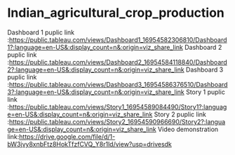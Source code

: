 # Indian_agricultural_crop_production
Dashboard 1 puplic link :https://public.tableau.com/views/Dashboard1_16954582306810/Dashboard1?:language=en-US&:display_count=n&:origin=viz_share_link
Dashboard 2 puplic link :https://public.tableau.com/views/Dashboard2_16954584118840/Dashboard2?:language=en-US&:display_count=n&:origin=viz_share_link
Dashboard 3 puplic link :https://public.tableau.com/views/Dashboard3_16954586376510/Dashboard3?:language=en-US&:display_count=n&:origin=viz_share_link
Story 1 puplic link :https://public.tableau.com/views/Story1_16954589084490/Story1?:language=en-US&:display_count=n&:origin=viz_share_link
Story 2 puplic link :https://public.tableau.com/views/Story2_16954590966690/Story2?:language=en-US&:display_count=n&:origin=viz_share_link
Video demonstration link:https://drive.google.com/file/d/1-bW3jvy8xnbFtz8HokTfzfCVQ_Y8r1ld/view?usp=drivesdk
